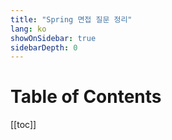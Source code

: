 ```yaml
---
title: "Spring 면접 질문 정리"
lang: ko
showOnSidebar: true
sidebarDepth: 0
---
```


# Table of Contents
[[toc]]
